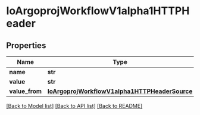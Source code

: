 # IoArgoprojWorkflowV1alpha1HTTPHeader

## Properties
Name | Type | Description | Notes
------------ | ------------- | ------------- | -------------
**name** | **str** |  | 
**value** | **str** |  | [optional] 
**value_from** | [**IoArgoprojWorkflowV1alpha1HTTPHeaderSource**](IoArgoprojWorkflowV1alpha1HTTPHeaderSource.md) |  | [optional] 

[[Back to Model list]](../README.md#documentation-for-models) [[Back to API list]](../README.md#documentation-for-api-endpoints) [[Back to README]](../README.md)


